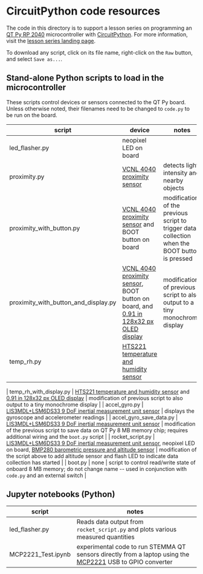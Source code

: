 # CircuitPython code resources

The code in this directory is to support a lesson series on programming an [QT Py RP 2040](https://www.adafruit.com/product/4900) microcontroller with [CircuitPython](https://circuitpython.org/). For more information, visit the [lesson series landing page](https://heardlibrary.github.io/digital-scholarship/script/python/circuit/).

To download any script, click on its file name, right-click on the `Raw` button, and select `Save as...`.

## Stand-alone Python scripts to load in the microcontroller

These scripts control devices or sensors connected to the QT Py board. Unless otherwise noted, their filenames need to be changed to `code.py` to be run on the board.

| script | device | notes |
|--------|--------|-------|
| led_flasher.py | neopixel LED on board |  |
| proximity.py | [VCNL 4040 proximity sensor](https://learn.adafruit.com/adafruit-vcnl4040-proximity-sensor/python-circuitpython) | detects light intensity and nearby objects |
| proximity_with_button.py | [VCNL 4040 proximity sensor](https://learn.adafruit.com/adafruit-vcnl4040-proximity-sensor/python-circuitpython) and BOOT button on board | modification of the previous script to trigger data collection when the BOOT button is pressed |
| proximity_with_button_and_display.py | [VCNL 4040 proximity sensor](https://learn.adafruit.com/adafruit-vcnl4040-proximity-sensor/python-circuitpython), BOOT button on board, and [0.91 in 128x32 px OLED display](https://www.adafruit.com/product/4440) | modification of previous script to also output to a tiny monochrome display |
| temp_rh.py | [HTS221 temperature and humidity sensor](https://www.adafruit.com/product/4535) |  |
| 
temp_rh_with_display.py | [HTS221 temperature and humidity sensor](https://www.adafruit.com/product/4535) and [0.91 in 128x32 px OLED display](https://www.adafruit.com/product/4440) | modification of previous script to also output to a tiny monochrome display |
| accel_gyro.py | [LIS3MDL+LSM6DS33 9 DoF inertial measurement unit sensor](https://www.adafruit.com/product/4485) | displays the gyroscope and accelerometer readings |
| accel_gyro_save_data.py | [LIS3MDL+LSM6DS33 9 DoF inertial measurement unit sensor](https://www.adafruit.com/product/4485) | modification of the previous script to save data on QT Py 8 MB memory chip; requires additional wiring and the `boot.py` script |
| rocket_script.py | [LIS3MDL+LSM6DS33 9 DoF inertial measurement unit sensor](https://www.adafruit.com/product/4485), neopixel LED on board, [BMP280 barometric pressure and altitude sensor](https://www.adafruit.com/product/2651) | modification of the script above to add altitude sensor and flash LED to indicate data collection has started |
| boot.py | none | script to control read/write state of onboard 8 MB memory; do not change name -- used in conjunction with `code.py` and an external switch |

## Jupyter notebooks (Python)

| script | notes |
|--------|-------|
| led_flasher.py | Reads data output from `rocket_script.py` and plots various measured quantities |
| MCP2221_Test.ipynb | experimental code to run STEMMA QT sensors directly from a laptop using the [MCP2221](https://www.adafruit.com/product/4471) USB to GPIO converter |
